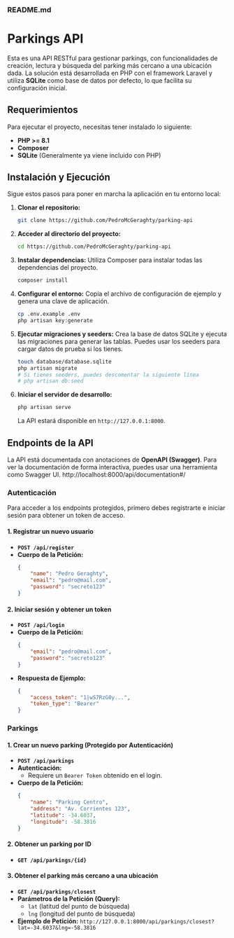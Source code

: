 

### README.md

# Parkings API

Esta es una API RESTful para gestionar parkings, con funcionalidades de creación, lectura y búsqueda del parking más cercano a una ubicación dada. La solución está desarrollada en PHP con el framework Laravel y utiliza **SQLite** como base de datos por defecto, lo que facilita su configuración inicial.

## Requerimientos

Para ejecutar el proyecto, necesitas tener instalado lo siguiente:

  * **PHP \>= 8.1**
  * **Composer**
  * **SQLite** (Generalmente ya viene incluido con PHP)

## Instalación y Ejecución

Sigue estos pasos para poner en marcha la aplicación en tu entorno local:

1.  **Clonar el repositorio:**
    ```bash
    git clone https://github.com/PedroMcGeraghty/parking-api
    ```
2.  **Acceder al directorio del proyecto:**
    ```bash
    cd https://github.com/PedroMcGeraghty/parking-api
    ```
3.  **Instalar dependencias:**
    Utiliza Composer para instalar todas las dependencias del proyecto.
    ```bash
    composer install
    ```
4.  **Configurar el entorno:**
    Copia el archivo de configuración de ejemplo y genera una clave de aplicación.
    ```bash
    cp .env.example .env
    php artisan key:generate
    ```
5.  **Ejecutar migraciones y seeders:**
    Crea la base de datos SQLite y ejecuta las migraciones para generar las tablas. Puedes usar los seeders para cargar datos de prueba si los tienes.
    ```bash
    touch database/database.sqlite
    php artisan migrate
    # Si tienes seeders, puedes descomentar la siguiente línea
    # php artisan db:seed
    ```
6.  **Iniciar el servidor de desarrollo:**
    ```bash
    php artisan serve
    ```
    La API estará disponible en `http://127.0.0.1:8000`.

## Endpoints de la API

La API está documentada con anotaciones de **OpenAPI (Swagger)**. Para ver la documentación de forma interactiva, puedes usar una herramienta como Swagger UI. http://localhost:8000/api/documentation#/

### Autenticación

Para acceder a los endpoints protegidos, primero debes registrarte e iniciar sesión para obtener un token de acceso.

#### 1\. Registrar un nuevo usuario

  * **`POST /api/register`**
  * **Cuerpo de la Petición:**
    ```json
    {
        "name": "Pedro Geraghty",
        "email": "pedro@mail.com",
        "password": "secreto123"
    }
    ```

#### 2\. Iniciar sesión y obtener un token

  * **`POST /api/login`**
  * **Cuerpo de la Petición:**
    ```json
    {
        "email": "pedro@mail.com",
        "password": "secreto123"
    }
    ```
  * **Respuesta de Ejemplo:**
    ```json
    {
        "access_token": "1|wS7RzG0y...",
        "token_type": "Bearer"
    }
    ```

### Parkings

#### 1\. Crear un nuevo parking (Protegido por Autenticación)

  * **`POST /api/parkings`**
  * **Autenticación:**
      * Requiere un `Bearer Token` obtenido en el login.
  * **Cuerpo de la Petición:**
    ```json
    {
        "name": "Parking Centro",
        "address": "Av. Corrientes 123",
        "latitude": -34.6037,
        "longitude": -58.3816
    }
    ```

#### 2\. Obtener un parking por ID

  * **`GET /api/parkings/{id}`**

#### 3\. Obtener el parking más cercano a una ubicación

  * **`GET /api/parkings/closest`**
  * **Parámetros de la Petición (Query):**
      * `lat` (latitud del punto de búsqueda)
      * `lng` (longitud del punto de búsqueda)
  * **Ejemplo de Petición:**
    `http://127.0.0.1:8000/api/parkings/closest?lat=-34.6037&lng=-58.3816`